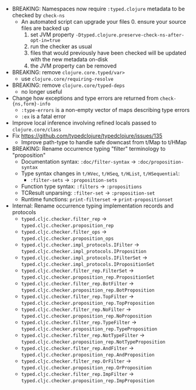 - BREAKING: Namespaces now require `:typed.clojure` metadata to be checked by `check-ns`
  - An automated script can upgrade your files
    0. ensure your source files are backed up
    1. set JVM property `-Dtyped.clojure.preserve-check-ns-after-opt-in=true`
    2. run the checker as usual
    3. files that would previously have been checked will be updated with the new metadata on-disk
    4. the JVM property can be removed
- BREAKING: remove `clojure.core.typed/var>`
  - use `clojure.core/requiring-resolve`
- BREAKING: remove `clojure.core/typed-deps`
  - no longer useful
- Change how exceptions and type errors are returned from `check-{ns,form}-info`
  - `:type-errors` is a non-empty vector of maps describing type errors
  - `:ex` is a fatal error
- Improve local inference involving refined locals passed to `clojure.core/class`
- Fix https://github.com/typedclojure/typedclojure/issues/135
  - Improve path-type to handle safe downcast from t/Map to t/HMap
- BREAKING: Rename occurrence typing "filter" terminology to "proposition"
  - Documentation syntax: `:doc/filter-syntax` → `:doc/proposition-syntax`
  - Type syntax changes in `t/HVec`, `t/HSeq`, `t/HList`, `t/HSequential`:
    - `:filter-sets` → `:proposition-sets`
  - Function type syntax: `:filters` → `:propositions`
  - TCResult unparsing: `:filter-set` → `:proposition-set`
  - Runtime functions: `print-filterset` → `print-propositionset`
- Internal: Rename occurrence typing implementation records and protocols
  - `typed.cljc.checker.filter_rep` → `typed.cljc.checker.proposition_rep`
  - `typed.cljc.checker.filter_ops` → `typed.cljc.checker.proposition_ops`
  - `typed.cljc.checker.impl_protocols.IFilter` → `typed.cljc.checker.impl_protocols.IProposition`
  - `typed.cljc.checker.impl_protocols.IFilterSet` → `typed.cljc.checker.impl_protocols.IPropositionSet`
  - `typed.cljc.checker.filter_rep.FilterSet` → `typed.cljc.checker.proposition_rep.PropositionSet`
  - `typed.cljc.checker.filter_rep.BotFilter` → `typed.cljc.checker.proposition_rep.BotProposition`
  - `typed.cljc.checker.filter_rep.TopFilter` → `typed.cljc.checker.proposition_rep.TopProposition`
  - `typed.cljc.checker.filter_rep.NoFilter` → `typed.cljc.checker.proposition_rep.NoProposition`
  - `typed.cljc.checker.filter_rep.TypeFilter` → `typed.cljc.checker.proposition_rep.TypeProposition`
  - `typed.cljc.checker.filter_rep.NotTypeFilter` → `typed.cljc.checker.proposition_rep.NotTypeProposition`
  - `typed.cljc.checker.filter_rep.AndFilter` → `typed.cljc.checker.proposition_rep.AndProposition`
  - `typed.cljc.checker.filter_rep.OrFilter` → `typed.cljc.checker.proposition_rep.OrProposition`
  - `typed.cljc.checker.filter_rep.ImpFilter` → `typed.cljc.checker.proposition_rep.ImpProposition`